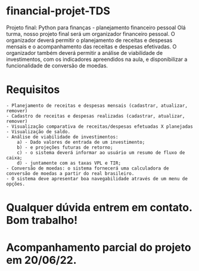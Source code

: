 # financial-projet-TDS

Projeto final: Python para finanças - planejamento financeiro pessoal
Olá turma, nosso projeto final será um organizador financeiro pessoal. 
O organizador deverá permitir o planejamento de receitas e despesas mensais e o acompanhamento das receitas e despesas efetivadas. O organizador também deverá permitir a análise de viabilidade de investimentos, com os indicadores apreendidos na aula, e disponibilizar a funcionalidade de conversão de moedas.

# Requisitos 

    - Planejamento de receitas e despesas mensais (cadastrar, atualizar, remover)
    - Cadastro de receitas e despesas realizadas (cadastrar, atualizar, remover)
    - Visualização comparativa de receitas/despesas efetuadas X planejadas
    - Visualização de saldo.
    - Análise de viabilidade de investimentos: 
        a) - Dado valores de entrada de um investimento; 
        b) - e projeções futuras de retorno;
        c) - o sistema deverá informar ao usuário um resumo de fluxo de caixa;
        d) - juntamente com as taxas VPL e TIR; 
    - Conversão de moedas: o sistema fornecerá uma calculadora de conversão de moedas a partir do real brasileiro.
    - O sistema deve apresentar boa navegabilidade através de um menu de opções.

# Qualquer dúvida entrem em contato. Bom trabalho!

# Acompanhamento parcial do projeto em 20/06/22.
